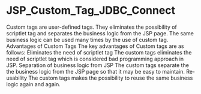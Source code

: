 # JSP_Custom_Tag_JDBC_Connect
Custom tags are user-defined tags. They eliminates the possibility of scriptlet tag and separates the business logic from the JSP page.  The same business logic can be used many times by the use of custom tag.  Advantages of Custom Tags The key advantages of Custom tags are as follows:  Eliminates the need of scriptlet tag The custom tags eliminates the need of scriptlet tag which is considered bad programming approach in JSP. Separation of business logic from JSP The custom tags separate the the business logic from the JSP page so that it may be easy to maintain. Re-usability The custom tags makes the possibility to reuse the same business logic again and again.
